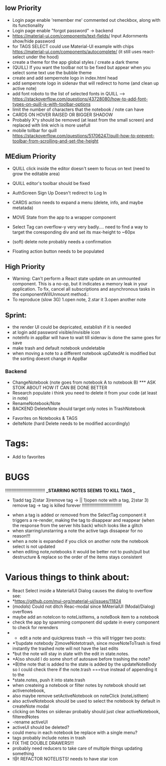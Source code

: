 ## low Priority

- Login page enable 'remember me' commented out checkbox, along with its functionality
- Login page enable "forgot password" -> backend
- https://material-ui.com/components/text-fields/ Input Adornments show/hide password
- for TAGS SELECT could use Material-UI example with chips https://material-ui.com/components/autocomplete/
  (it still uses react-select under the hood)
- create a theme for the app global styles / create a dark theme
- (QUILL) If you want the toolbar not to be fixed but appear when you select some text use the bubble theme
- create and add sempernote logo in index.html head
- add sempernote logo in sidenav that will redirect to home (and clean up active note)
- add font roboto to the list of selected fonts in QUILL -->
  https://stackoverflow.com/questions/43728080/how-to-add-font-types-on-quill-js-with-toolbar-options
- limit the number of characters that the notebook / note can have
- CARDS ON HOVER RAISED OR BIGGER SHADOW
- Probably X^y should be removed (at least from the small screen) and replaced with link wich is more usefull
- mobile tollbar for quill https://stackoverflow.com/questions/51706247/quill-how-to-prevent-toolbar-from-scrolling-and-set-the-height

## MEdium Priority

- QUILL click inside the editor doesn't seem to focus on text (need to grow the editable area)
- QUILL editor's toolbar should be fixed

- AuthScreen Sign Up Doesn't redirect to Log In
- CARDS action needs to expand a menu (delete, info, and maybe metatada)
- MOVE State from the app to a wrapper component
- Select Tag can overflow-y very very badly.... need to find a way to target the coresponding div and set its max-height to ~60px
- (soft) delete note probably needs a confirmation

- Floating action button needs to be populated

## High Priority

- Warning: Can't perform a React state update on an unmounted component. This is a no-op, but it indicates a memory leak in your application. To fix, cancel all subscriptions and asynchronous tasks in the componentWillUnmount method.:
- To reproduce (slow 3G) 1.open note, 2.star it 3.open another note

## Sprint:

- the render UI could be depricated, establish if it is needed
- at login add password visible/invisible icon
- noteInfo in appBar will have to wait till sidenav is done the same goes for save
- make trash and default notebook undeletable
- when moving a note to a different notebook upDatedAt is modified but the sorting doesnt change in AppBar

### Backend

- ChangeNotebook (note goes from notebook A to notebook B) \*\*\* ASK STOIK ABOUT HOW IT CAN BE DONE BETTER
- Research populate i think you need to delete it from your code (at least in note)
- RenameNotebook/Note
- BACKEND DeleteNote should target only notes in TrashNotebook

* Favorites on Notebooks & TAGS
* delteNote (hard Delete needs to be modified accordingly)

# Tags:

- Add to favorites

# BUGS

!!!!!!!!!!!!!!!!!!!!!!!!!!!!!!!!
**_STARRING NOTES SEEMS TO KILL TAGS _**

- 1)add tag 2)star 3)remove tag -> || 1)open note with a tag, 2)star 3) remove tag -> tag is killed forever
  !!!!!!!!!!!!!!!!!!!!!!!!!!!!!!!!

* when a tag is added or removed from the SelectTag component it triggers a re-render, making the tag to disappear and reappear (when the response from the server hits back) which looks like a glitch
* when starring/unstarring a note the active tags dissapear for no reason!!!
* when a note is expanded if you click on another note the notebook select is not updated
* when editing note,notebooks it would be better not to push/pull but destructure & replace so the order of the items stays consistent

# Various things to think about:

- React Select inside a MaterialUI Dialog causes the dialog to overflow see:
- \*https://github.com/mui-org/material-ui/issues/11824
- (_modals_) Could not ditch Reac-modal since MAterialUI (Modal/Dialog) overflows
- maybe add an noteIcon to noteListItems, a noteBook item to a notebook
- check the app by spamming component did update in every component to check for rerenders
- - edit a note and quickpress trash --> this will trigger two posts:
- \*1)update notebody 2)moveNotetotrash, since moveNoteToTrash is fired instantly the trashed note will not have the last edits
- \*but the note will stay in state with the edit in state.notes.
- \*A)so should I do some short of autosave before trashing the note?
- \*B)the note that is added to the state is added by the updateNoteBody so I could check there if the note.trash ===true instead of appending it to the
- \*state.notes, push it into state.trash
- when createing a notebook or filter notes by notebook should set activenotebook,
- also maybe remove setActiveNotebook on noteClick (noteListItem)
- also activeNotebook should be used to select the notebook by default in createNote modal
- clicking on Notes on sidenav probably should just clear activeNotebook, filteredNotes
- -rename activeUI
- activeUI should be deleted?
- could menu in each notebook be replace with a single menu?
- tags probably include notes in trash
- FIX THE DOUBLE DRAWERS!!!
- probably need reducers to take care of multiple things updating something
- !@! REFACTOR NOTELISTS! needs to have star icon
